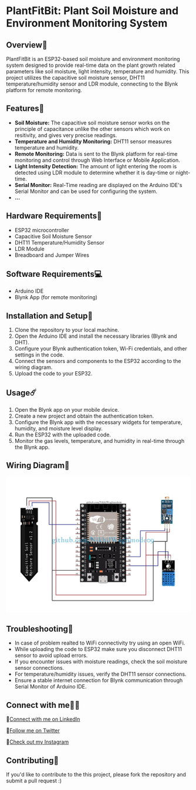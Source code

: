 # PlantFitBit: Plant Soil Moisture and Environment Monitoring System

## Overview🌟

PlantFitBit is an ESP32-based soil moisture and environment monitoring system designed to provide real-time data on the plant growth related parameters like soil moisture, light intensity, temperature and humidity. This project utilizes the capacitive soil moisture sensor, DHT11 temperature/humidity sensor and LDR module, connecting to the Blynk platform for remote monitoring.

## Features🚨

- **Soil Moisture:** The capacitive soil moisture sensor works on the principle of capacitance unlike the other sensors which work on resitivity, and gives very precise readings.
- **Temperature and Humidity Monitoring:** DHT11 sensor measures temperature and humidity.
- **Remote Monitoring:** Data is sent to the Blynk platform for real-time monitoring and control through Web Interface or Mobile Application.
- **Light Intensity Detection:** The amount of light entering the room is detected using LDR module to determine whether it is day-time or night-time.
- **Serial Monitor:** Real-Time reading are displayed on the Arduino IDE's Serial Monitor and can be used for configuring the system.
- **...**

## Hardware Requirements🔨

- ESP32 microcontroller
- Capacitive Soil Moisture Sensor
- DHT11 Temperature/Humidity Sensor
- LDR Module
- Breadboard and Jumper Wires

## Software Requirements💻

- Arduino IDE
- Blynk App (for remote monitoring)

## Installation and Setup🚀

1. Clone the repository to your local machine.
2. Open the Arduino IDE and install the necessary libraries (Blynk and DHT).
3. Configure your Blynk authentication token, Wi-Fi credentials, and other settings in the code.
4. Connect the sensors and components to the ESP32 according to the wiring diagram.
5. Upload the code to your ESP32.

## Usage☄️

1. Open the Blynk app on your mobile device.
2. Create a new project and obtain the authentication token.
3. Configure the Blynk app with the necessary widgets for temperature, humidity, and moisture level display.
4. Run the ESP32 with the uploaded code.
5. Monitor the gas levels, temperature, and humidity in real-time through the Blynk app.

## Wiring Diagram🔌

![Wiring Diagram](https://github.com/NikhilWaghmode09/Plant-Environment-Monitoring-System/blob/7ee0653dc717d612eae6bd4f7df4bab148dbe6f1/Final%20Circuit%20Fig%20(1).jpg)

## Troubleshooting🛑

- In case of problem realted to WiFi connectivity try using an open WiFi.
- While uploading the code to ESP32 make sure you disconnect DHT11 sensor to avoid upload errors.
- If you encounter issues with moisture readings, check the soil moisture sensor connections.
- For temperature/humidity issues, verify the DHT11 sensor connections.
- Ensure a stable internet connection for Blynk communication through Serial Monitor of Arduino IDE.

## Connect with me👨‍💻

:rocket:[Connect with me on LinkedIn](https://www.linkedin.com/in/nikhil-waghmode-b182b6208/)

:rocket:[Follow me on Twitter](https://twitter.com/NikhilWaghmode_)

:rocket:[Check out my Instagram](https://www.instagram.com/nikhilwaghmode._/?igshid=YmMyMTA2M2Y%3D)

## Contributing🐛

If you'd like to contribute to the this project, please fork the repository and submit a pull request :)
